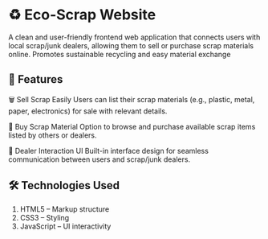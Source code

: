 # ♻️ Eco-Scrap Website
A clean and user-friendly frontend web application that connects users with local scrap/junk dealers, allowing them to sell or purchase scrap materials online. Promotes sustainable recycling and easy material exchange


## 🌟 Features
🗑️ Sell Scrap Easily
Users can list their scrap materials (e.g., plastic, metal, paper, electronics) for sale with relevant details.

🔄 Buy Scrap Material
Option to browse and purchase available scrap items listed by others or dealers.

💬 Dealer Interaction UI
Built-in interface design for seamless communication between users and scrap/junk dealers.


## 🛠️ Technologies Used
1. HTML5 – Markup structure
2. CSS3 – Styling
3. JavaScript – UI interactivity
